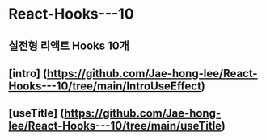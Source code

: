 # React-Hooks---10
실전형 리액트 Hooks 10개
---
## [intro] (https://github.com/Jae-hong-lee/React-Hooks---10/tree/main/IntroUseEffect)
## [useTitle] (https://github.com/Jae-hong-lee/React-Hooks---10/tree/main/useTitle)